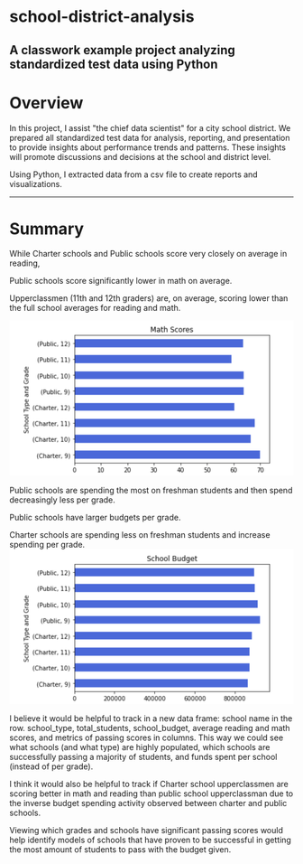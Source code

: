 # school-district-analysis
A classwork example project analyzing standardized test data using Python
---

# Overview
In this project, I assist "the chief data scientist" for a city school district. We prepared all standardized test data for analysis, reporting, and presentation to provide insights about performance trends and patterns. These insights will promote discussions and decisions at the school and district level. 

Using Python, I extracted data from a csv file to create reports and visualizations. 

---

# Summary
While Charter schools and Public schools score very closely on average in reading,

Public schools score significantly lower in math on average. 

Upperclassmen (11th and 12th graders) are, on average, scoring lower than the full school averages for reading and math.

![Math scores](/Resources/math_scores.png)

Public schools are spending the most on freshman students and then spend decreasingly less per grade. 

Public schools have larger budgets per grade. 

Charter schools are spending less on freshman students and increase spending per grade. 
![School Budgets graph](/Resources/school_budget.png)

I believe it would be helpful to track in a new data frame: school name in the row. school_type, total_students, school_budget, average reading and math scores, and metrics of passing scores in columns. This way we could see what schools (and what type) are highly populated, which schools are successfully passing a majority of students, and funds spent per school (instead of per grade). 

I think it would also be helpful to track if Charter school upperclassmen are scoring better in math and reading than public school upperclassman due to the inverse budget spending activity observed between charter and public schools. 

Viewing which grades and schools have significant passing scores would help identify models of schools that have proven to be successful in getting the most amount of students to pass with the budget given. 
